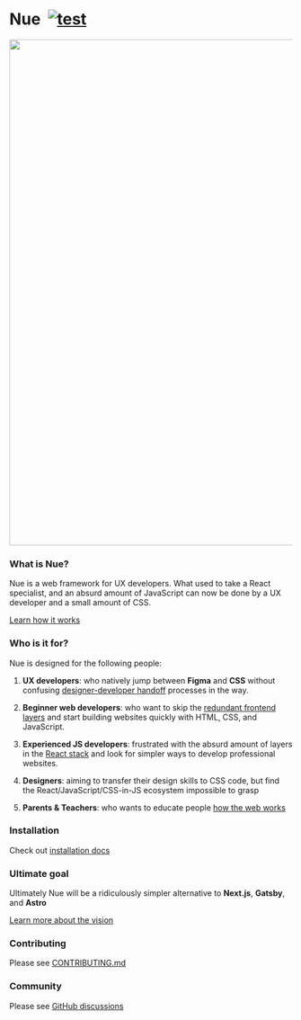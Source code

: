 
# Nue &nbsp;[![test](https://github.com/nuejs/nue/actions/workflows/test.yaml/badge.svg?branch=master)](https://github.com/nuejs/nue/actions/workflows/test.yaml)

<a href="https://nuejs.org/">
  <img src="https://nuejs.org/img/og-blue-big.png" width="900">
</a>

### What is Nue?
Nue is a web framework for UX developers. What used to take a React specialist, and an absurd amount of JavaScript can now be done by a UX developer and a small amount of CSS.

[Learn how it works](https://nuejs.org/docs/)


### Who is it for?
Nue is designed for the following people:

1. **UX developers**: who natively jump between **Figma** and **CSS** without confusing [designer-developer handoff](https://medium.com/design-warp/5-most-common-designer-developer-handoff-mishaps-ba96012be8a7) processes in the way.

2. **Beginner web developers**: who want to skip the [redundant frontend layers](https://roadmap.sh/frontend) and start building websites quickly with HTML, CSS, and JavaScript.

3. **Experienced JS developers**: frustrated with the absurd amount of layers in the [React stack](https://roadmap.sh/react) and look for simpler ways to develop professional websites.

4. **Designers**: aiming to transfer their design skills to CSS code, but find the React/JavaScript/CSS-in-JS ecosystem impossible to grasp

5. **Parents & Teachers**: who wants to educate people [how the web works](https://www.websitearchitecture.co.uk/resources/examples/web-standards-model/)


### Installation

Check out [installation docs](https://nuejs.org/docs/installation.html)


### Ultimate goal
Ultimately Nue will be a ridiculously simpler alternative to **Next.js**, **Gatsby**, and **Astro**

[Learn more about the vision](https://nuejs.org/blog/perfect-web-framework/)


### Contributing

Please see [CONTRIBUTING.md](/CONTRIBUTING.md)


### Community

Please see [GitHub discussions](https://github.com/nuejs/nue/discussions)
